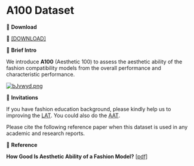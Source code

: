 # A100 Dataset


🖤 **Download**

🍒 [[DOWNLOAD]](https://hkaidlab-my.sharepoint.com/:u:/g/personal/xingxingzou_aidlab_hk/EShVuNwY6_hNh5RfQwzCEScBTTHDQ6vV31RyNJjzSJYTYg?e=lSYYKY)

🖤 **Brief Intro**

We introduce **A100** (Aesthetic 100) to assess the aesthetic ability of the fashion compatibility models from the overall performance and characteristic performance.

[![bJvwyd.png](https://s4.ax1x.com/2022/03/03/bJvwyd.png)](https://imgtu.com/i/bJvwyd)

🖤 **Invitations**

If you have fashion education background, please kindly help us to improving the [LAT](http://119.23.235.248/questionnaire/normal/).
You could also do the [AAT](http://119.23.235.248/questionnaire/uk/).

Please cite the following reference paper when this dataset is used in any academic and research reports.

🖤 **Reference**

**How Good Is Aesthetic Ability of a Fashion Model?** [[pdf]]()

```bib

```

